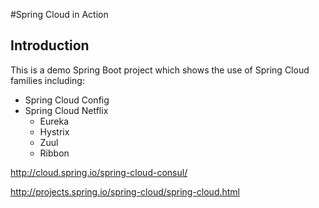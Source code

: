 #Spring Cloud in Action

## Introduction

This is a demo Spring Boot project which shows the use of Spring Cloud families including:

* Spring Cloud Config
* Spring Cloud Netflix
    - Eureka
    - Hystrix
    - Zuul
    - Ribbon

http://cloud.spring.io/spring-cloud-consul/

http://projects.spring.io/spring-cloud/spring-cloud.html
